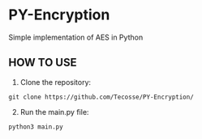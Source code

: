 # PY-Encryption
Simple implementation of AES in Python

## HOW TO USE

1. Clone the repository:
```
git clone https://github.com/Tecosse/PY-Encryption/
```
2. Run the main.py file:
```
python3 main.py
```
